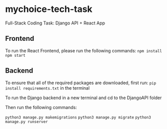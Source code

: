 # mychoice-tech-task
Full-Stack Coding Task: Django API + React App

## Frontend

To run the React Frontend, please run the following commands:
`npm install`
`npm start`

## Backend

To ensure that all of the required packages are downloaded, first run: `pip install requirements.txt` in the terminal

To run the Django backend in a new terminal and cd to the DjangoAPI folder

Then run the following commands:

`python3 manage.py makemigrations`
`python3 manage.py migrate`
`python3 manage.py runserver`
